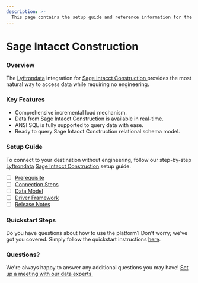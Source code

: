 ```yaml
---
description: >-
  This page contains the setup guide and reference information for the Sage Intacct Construction source connector.
---
```


# Sage Intacct Construction

### Overview

The [Lyftrondata](https://www.lyftrondata.com/) integration for [Sage Intacct Construction](https://www.lyftrondata.com/integration/sage-intacct-construction/)[ ](https://www.lyftrondata.com/integration/sage-intacct-construction/)provides the most natural way to access data while requiring no engineering.

### Key Features

* Comprehensive incremental load mechanism.
* Data from Sage Intacct Construction is available in real-time.&#x20;
* ANSI SQL is fully supported to query data with ease.
* Ready to query Sage Intacct Construction relational schema model.

### Setup Guide

To connect to your destination without engineering, follow our step-by-step [Lyftrondata](https://www.lyftrondata.com/)  [Sage Intacct Construction](https://www.lyftrondata.com/integration/sage-intacct-construction/) setup guide.

* [ ] [Prerequisite](../../real-estate-analytics/sage-intacct-construction/prerequisite.md)
* [ ] [Connection Steps](../../real-estate-analytics/sage-intacct-construction/connection-steps.md)
* [ ] [Data Model](../../real-estate-analytics/sage-intacct-construction/data-model/)
* [ ] [Driver Framework](../../real-estate-analytics/sage-intacct-construction/driver-framework/)
* [ ] [Release Notes](../../real-estate-analytics/sage-intacct-construction/release-notes.md)

### Quickstart Steps

Do you have questions about how to use the platform? Don't worry; we've got you covered. Simply follow the quickstart instructions [here](../../../quickstart-steps.md).

### Questions? <a href="#questions" id="questions"></a>

We're always happy to answer any additional questions you may have! [Set up a meeting with our data experts.](https://www.lyftrondata.com/book-a-meeting/)

